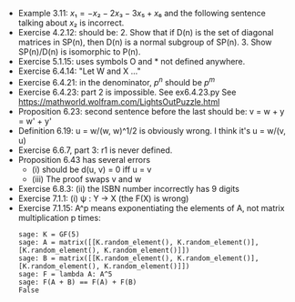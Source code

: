 * Example 3.11: $x₁ = -x₂ - 2x₃ - 3x₅ + x₆$ and the following sentence
  talking about $x₂$ is incorrect.
* Exercise 4.2.12: should be:
    2. Show that if D(n) is the set of diagonal matrices in SP(n), then D(n) is a normal subgroup of SP(n). 
    3. Show SP(n)/D(n) is isomorphic to P(n). 
* Exercise 5.1.15: uses symbols O and * not defined anywhere.
* Exercise 6.4.14: "Let W and X ..."
* Exercise 6.4.21: in the denominator, $p^n$ should be $p^m$
* Exercise 6.4.23: part 2 is impossible. See ex6.4.23.py
  See https://mathworld.wolfram.com/LightsOutPuzzle.html
* Proposition 6.23: second sentence before the last should be: v = w + y = w' + y'
* Definition 6.19: u = w/(w, w)^1/2 is obviously wrong. I think it's u = w/(v, u)
* Exercise 6.6.7, part 3: r1 is never defined.
* Proposition 6.43 has several errors
    * (i) should be d(u, v) = 0 iff u = v
    * (iii) The proof swaps v and w
* Exercise 6.8.3: (ii) the ISBN number incorrectly has 9 digits
* Exercise 7.1.1: (i) ψ : Y → X (the F(X) is wrong)
* Exercise 7.1.15: A^p means exponentiating the elements of A, not matrix multiplication p times:
    ```
    sage: K = GF(5)
    sage: A = matrix([[K.random_element(), K.random_element()], [K.random_element(), K.random_element()]])
    sage: B = matrix([[K.random_element(), K.random_element()], [K.random_element(), K.random_element()]])
    sage: F = lambda A: A^5
    sage: F(A + B) == F(A) + F(B)
    False
    ```

